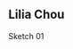 ## Lilia Chou 

Sketch 01
<script src="//cdnjs.cloudflare.com/ajax/libs/p5.js/0.5.8/p5.js"></script> <script src="lilia-1.js"></script>

